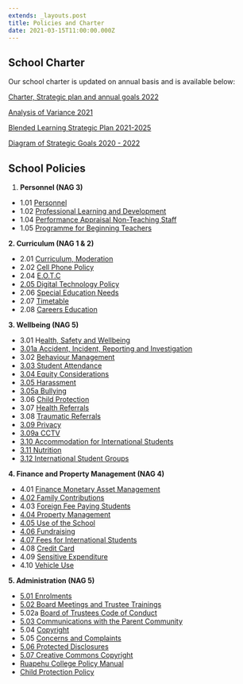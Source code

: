 ```yaml
---
extends: _layouts.post
title: Policies and Charter
date: 2021-03-15T11:00:00.000Z
---
```

## **School Charter**

Our school charter is updated on annual basis and is available below:

[Charter, Strategic plan and annual goals 2022](https://res.cloudinary.com/ruapehu-college/image/upload/v1652395737/Charter_Strategic_and_Annual_Plan_20-22_sdw2pq.pdf)

[Analysis of Variance 2021](https://res.cloudinary.com/ruapehu-college/image/upload/v1652395980/RC_AOV_n2cnrg.pdf)

[Blended Learning Strategic Plan 2021-2025](https://res.cloudinary.com/ruapehu-college/image/upload/v1615504355/Blended_Learning_Strategic_Plan_2021-2025_kfdogr.pdf)

[Diagram of Strategic Goals 2020 - 2022](https://res.cloudinary.com/ruapehu-college/image/upload/v1615504355/Diagram_of_Strategic_Goals_2020_-_2022_q04mxg.pdf)

## **School Policies**

1. **Personnel (NAG 3)**	

* 1.01	[Personnel](https://res.cloudinary.com/ruapehu-college/image/upload/v1615850528/Policy_-_personnel_zdwvzs.pdf)	
* 1.02	[Professional Learning and Development](https://res.cloudinary.com/ruapehu-college/image/upload/v1628556573/Policy_-_professional_learning_and_development_1_znrxu2.pdf)	
* 1.04	[Performance Appraisal Non-Teaching Staff](https://res.cloudinary.com/ruapehu-college/image/upload/v1615848063/PERFORMANCE_APPRAISAL_POLICY_NON-TEACHING_STAFF_p6965m.pdf)	
* 1.05	[Programme for Beginning Teachers](https://res.cloudinary.com/ruapehu-college/image/upload/v1615848063/Programme_for_beginning_teachers_knkght.pdf)

**2. Curriculum (NAG 1 & 2)**

* 2.01	[Curriculum, Moderation](https://res.cloudinary.com/ruapehu-college/image/upload/v1628556694/Policy_-_curriculum_moderation_assessment_achievement_and_reporting.docx_jzcfmh.pdf)
* 2.02 [Cell Phone Policy](https://res.cloudinary.com/ruapehu-college/image/upload/v1643230934/Policy_-_Cell_Phone_Use.docx_betyps.pdf)
* 2.04	[E.O.T.C	](https://res.cloudinary.com/ruapehu-college/image/upload/v1567644028/EOTC_Policy_Safety_Management_Plan_-_Version_2.1_26.08.19_kisqin.pdf)
* [2.05 Digital Technology Policy](https://res.cloudinary.com/ruapehu-college/image/upload/v1615504357/Policy_-_digital_technology_eiog2f.pdf)	
* 2.06	[Special Education Needs	](https://res.cloudinary.com/ruapehu-college/image/upload/v1615847729/EDUCATION_SUPPORT_FOR_STUDENTS_WITH_SPECIAL_NEEDS_qyb8lx.pdf)
* 2.07	[Timetable](https://res.cloudinary.com/ruapehu-college/image/upload/v1615847731/Timetable_Policy_tdel0x.pdf)	
* 2.08	[Careers Education](https://res.cloudinary.com/ruapehu-college/image/upload/v1615847726/CAREERS_EDUCATION_POLICY_gtwukg.pdf)	

**3.	Wellbeing (NAG 5)**

* 3.01	H[ealth, Safety and Wellbeing](https://res.cloudinary.com/ruapehu-college/image/upload/v1615847728/HEALTH_AND_SAFETY_WELLBEING_OF_STUDENTS_STAFF_AND_OTHER_PERSONS_lg6mdd.pdf)	
* [3.01a Accident, Incident, Reporting and Investigation](https://res.cloudinary.com/ruapehu-college/image/upload/v1615504355/Policy_-_accident_incident_reporting_and_investigation_w2ghmc.pdf)
* 3.02	[Behaviour Management](https://res.cloudinary.com/ruapehu-college/image/upload/v1619995970/Behaviour_Management_1_mnyvse.pdf)	
* [3.03	Student Attendance](https://res.cloudinary.com/ruapehu-college/image/upload/v1615504358/Policy_-_student_attendance_b8dhhs.pdf)
* [3.04 Equity Considerations](https://res.cloudinary.com/ruapehu-college/image/upload/v1615504357/Policy_-_equity_consideration_ccrhif.pdf)
* [3.05	Harassment](https://res.cloudinary.com/ruapehu-college/image/upload/v1615847728/Harassment_Policy_od0cth.pdf)	
* [3.05a Bullying](https://res.cloudinary.com/ruapehu-college/image/upload/v1615504355/Policy_-_anti-bullying_cdr7zb.pdf)
* 3.06	[Child Protection](https://res.cloudinary.com/ruapehu-college/image/upload/v1628556803/Policy_-_child_protection_vfcxuy.pdf)	
* 3.07	[Health Referrals](https://res.cloudinary.com/ruapehu-college/image/upload/v1615848618/Health_Policy_iqqnt4.pdf)	
* 3.08	[Traumatic Referrals](https://res.cloudinary.com/ruapehu-college/image/upload/v1615847731/Traumatic_Incidents_dxsdja.pdf)
* [3.09	Privacy](https://res.cloudinary.com/ruapehu-college/image/upload/v1615504359/Policy_-_privacy_uvycvr.pdf)
* [3.09a CCTV](https://res.cloudinary.com/ruapehu-college/image/upload/v1615504356/Policy_-_cctv_pv3ly4.pdf)	
* [3.10	Accommodation for International Students	](https://res.cloudinary.com/ruapehu-college/image/upload/v1615504358/Policy_-_international_accommodation_for_fee_paying_students_fbrinv.pdf)
* [3.11	Nutrition](https://res.cloudinary.com/ruapehu-college/image/upload/v1615504358/Policy_-_nutrition.docx_qlgp7i.pdf)
* [3.12	International Student Groups](https://res.cloudinary.com/ruapehu-college/image/upload/v1615504358/Policy_-_international_student_groups_uuzbck.pdf)

**4.	Finance and Property Management (NAG 4)**

* 4.01	[Finance Monetary Asset Management](https://res.cloudinary.com/ruapehu-college/image/upload/v1615847728/Finance_Monetary_Policy_dquse8.pdf)	
* [4.02 Family Contributions](https://res.cloudinary.com/ruapehu-college/image/upload/v1615504357/Policy_-_Family_Contributions_xtrs6c.pdf)
* 4.03 [Foreign Fee Paying Students](https://res.cloudinary.com/ruapehu-college/image/upload/v1615504358/Policy_-_foreign_fee_paying_students_kxawfs.pdf)
* [4.04 Property Management](https://res.cloudinary.com/ruapehu-college/image/upload/v1615504359/Policy_-_property_management_zrk2z5.pdf)
* [4.05 Use of the School](https://res.cloudinary.com/ruapehu-college/image/upload/v1615504359/Policy_-_use_of_school_ccgiqw.pdf)
* [4.06 Fundraising](https://res.cloudinary.com/ruapehu-college/image/upload/v1615504358/Policy_-_fundraising_krlnbk.pdf)
* [4.07	Fees for International Students	](https://res.cloudinary.com/ruapehu-college/image/upload/v1615504358/Policy_-_foreign_fee_paying_students_kxawfs.pdf)
* 4.08	[Credit Card	](https://res.cloudinary.com/ruapehu-college/image/upload/v1615847727/Credit_Card_Policy_q2uaj9.pdf)
* 4.09	[Sensitive Expenditure](https://res.cloudinary.com/ruapehu-college/image/upload/v1615847731/Sensitive_Expenditure_Policy_lwbwld.pdf)	
* 4.10 [Vehicle Use ](https://res.cloudinary.com/ruapehu-college/image/upload/v1617746518/Vehicle_Use_Policy_oaaiv6.pdf)

**5.	Administration (NAG 5)**

* [5.01	Enrolments](https://res.cloudinary.com/ruapehu-college/image/upload/v1615504357/Policy_-_enrolments_zjugln.pdf)
* [5.02	Board Meetings and Trustee Trainings](https://res.cloudinary.com/ruapehu-college/image/upload/v1615504356/Policy_-_Board_Meetings_zctmxe.pdf)
* 5.02a [Board of Trustees Code of Conduct](https://res.cloudinary.com/ruapehu-college/image/upload/v1615847726/BoT_Governance_egrwoq.pdf)
* [5.03 Communications with the Parent Community](https://res.cloudinary.com/ruapehu-college/image/upload/v1615504356/Policy_-_communications_with_parent_community_ue69ka.pdf)
* 5.04 [Copyright](https://res.cloudinary.com/ruapehu-college/image/upload/v1615504356/Policy_-_copyright_policy_gmbodf.pdf)	
* 5.05	[Concerns and Complaints](https://res.cloudinary.com/ruapehu-college/image/upload/v1619995971/Concerns_and_Complaints_1_lnrdcn.pdf)	
* [5.06	Protected Disclosures](https://res.cloudinary.com/ruapehu-college/image/upload/v1615847730/PROTECTED_DISCLOSURES_bwpwia.pdf)	
* [5.07	Creative Commons Copyright	](https://res.cloudinary.com/ruapehu-college/image/upload/v1615847726/Creative_Commons_Copyright_Policy_prrnya.pdf)
* [Ruapehu College Policy Manual](https://res.cloudinary.com/ruapehu-college/image/upload/v1571090890/Ruapehu_College_POLICY_MANUAL_2019_2_Oct_2019_p7pcqo.pdf)
* [Child Protection Policy](https://res.cloudinary.com/ruapehu-college/image/upload/v1567643373/Child_protection_policy_2019_qmvqdt.pdf)
